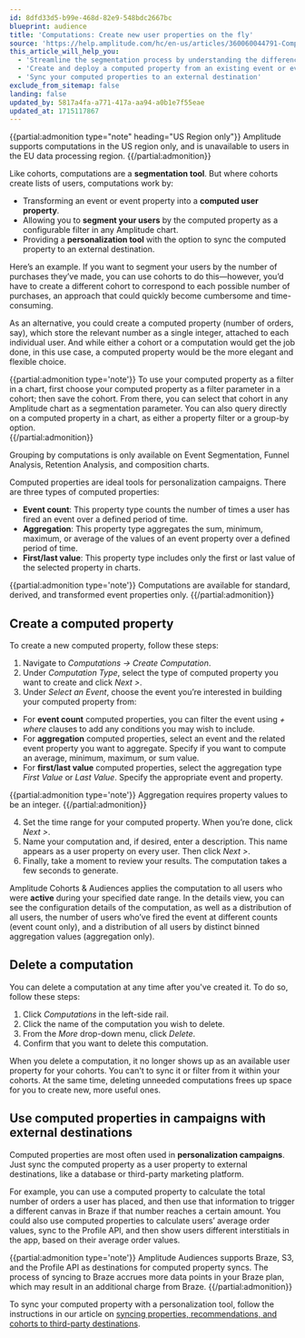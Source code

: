 ```yaml
---
id: 8dfd33d5-b99e-468d-82e9-548bdc2667bc
blueprint: audience
title: 'Computations: Create new user properties on the fly'
source: 'https://help.amplitude.com/hc/en-us/articles/360060044791-Computations-Create-new-user-properties-on-the-fly'
this_article_will_help_you:
  - 'Streamline the segmentation process by understanding the difference between computations and cohorts'
  - 'Create and deploy a computed property from an existing event or event property'
  - 'Sync your computed properties to an external destination'
exclude_from_sitemap: false
landing: false
updated_by: 5817a4fa-a771-417a-aa94-a0b1e7f55eae
updated_at: 1715117867
---
```

{{partial:admonition type="note" heading="US Region only"}}
Amplitude supports computations in the US region only, and is unavailable to users in the EU data processing region.
{{/partial:admonition}}

Like cohorts, computations are a **segmentation tool**. But where cohorts create lists of users, computations work by: 

* Transforming an event or event property into a **computed user property**.
* Allowing you to **segment your users** by the computed property as a configurable filter in any Amplitude chart.
* Providing a **personalization tool** with the option to sync the computed property to an external destination.

Here’s an example. If you want to segment your users by the number of purchases they’ve made, you can use cohorts to do this—however, you’d have to create a different cohort to correspond to each possible number of purchases, an approach that could quickly become cumbersome and time-consuming.

As an alternative, you could create a computed property (number of orders, say), which store the relevant number as a single integer, attached to each individual user. And while either a cohort or a computation would get the job done, in this use case, a computed property would be the more elegant and flexible choice.

{{partial:admonition type='note'}}
To use your computed property as a filter in a chart, first choose your computed property as a filter parameter in a cohort; then save the cohort. From there, you can select that cohort in any Amplitude chart as a segmentation parameter. You can also query directly on a computed property in a chart, as either a property filter or a group-by option.  
{{/partial:admonition}}
  
Grouping by computations is only available on Event Segmentation, Funnel Analysis, Retention Analysis, and composition charts.

Computed properties are ideal tools for personalization campaigns. There are three types of computed properties:

* **Event count**: This property type counts the number of times a user has fired an event over a defined period of time.
* **Aggregation**: This property type aggregates the sum, minimum, maximum, or average of the values of an event property over a defined period of time.
* **First/last value**: This property type includes only the first or last value of the selected property in charts.

{{partial:admonition type='note'}}
Computations are available for standard, derived, and transformed event properties only.
{{/partial:admonition}}

## Create a computed property

To create a new computed property, follow these steps:

1. Navigate to *Computations → Create Computation*.
2. Under *Computation Type*, select the type of computed property you want to create and click *Next >*.
3. Under *Select an Event*, choose the event you’re interested in building your computed property from:

* For **event count** computed properties, you can filter the event using *+ where* clauses to add any conditions you may wish to include.
* For **aggregation** computed properties, select an event and the related event property you want to aggregate. Specify if you want to compute an average, minimum, maximum, or sum value.
* For **first/last value** computed properties, select the aggregation type *First Value* or *Last Value*. Specify the appropriate event and property.

{{partial:admonition type='note'}}
Aggregation requires property values to be an integer.
{{/partial:admonition}}

4. Set the time range for your computed property. When you’re done, click *Next >*.
5. Name your computation and, if desired, enter a description. This name appears as a user property on every user. Then click *Next >*.
6. Finally, take a moment to review your results. The computation takes a few seconds to generate.

Amplitude Cohorts & Audiences applies the computation to all users who were **active** during your specified date range. In the details view, you can see the configuration details of the computation, as well as a distribution of all users, the number of users who’ve fired the event at different counts (event count only), and a distribution of all users by distinct binned aggregation values (aggregation only).

## Delete a computation

You can delete a computation at any time after you've created it. To do so, follow these steps:

1. Click *Computations* in the left-side rail.
2. Click the name of the computation you wish to delete.
3. From the *More* drop-down menu, click *Delete*.
4. Confirm that you want to delete this computation.

When you delete a computation, it no longer shows up as an available user property for your cohorts. You can't to sync it or filter from it within your cohorts. At the same time, deleting unneeded computations frees up space for you to create new, more useful ones.

## Use computed properties in campaigns with external destinations

Computed properties are most often used in **personalization campaigns**. Just sync the computed property as a user property to external destinations, like a database or third-party marketing platform.

For example, you can use a computed property to calculate the total number of orders a user has placed, and then use that information to trigger a different canvas in Braze if that number reaches a certain amount. You could also use computed properties to calculate users’ average order values, sync to the Profile API, and then show users different interstitials in the app, based on their average order values.

{{partial:admonition type='note'}}
Amplitude Audiences supports Braze, S3, and the Profile API as destinations for computed property syncs. The process of syncing to Braze accrues more data points in your Braze plan, which may result in an additional charge from Braze.
{{/partial:admonition}}

To sync your computed property with a personalization tool, follow the instructions in our article on [syncing properties, recommendations, and cohorts to third-party destinations](/docs/cdp/audiences/third-party-syncs).